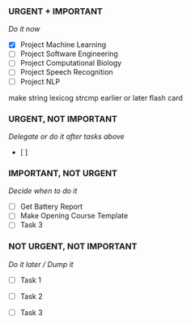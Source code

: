 ### URGENT + IMPORTANT
*Do it now*
- [x] Project Machine Learning
- [ ] Project Software Engineering
- [ ] Project Computational Biology
- [ ] Project Speech Recognition
- [ ] Project NLP

make string lexicog strcmp earlier or later flash card

### URGENT, NOT IMPORTANT
*Delegate or do it after tasks above*
- [ ] 
### IMPORTANT, NOT URGENT
*Decide when to do it*
- [ ] Get Battery Report
- [ ] Make Opening Course Template
- [ ] Task 3

### NOT URGENT, NOT IMPORTANT
*Do it later / Dump it*
- [ ] Task 1
- [ ] Task 2
- [ ] Task 3

